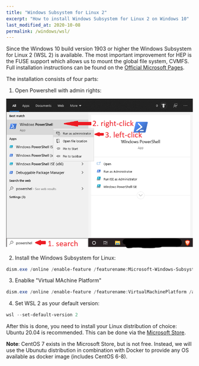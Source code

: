 ```yaml
---
title: "Windows Subsystem for Linux 2"
excerpt: "How to install Windows Subsystem for Linux 2 on Windows 10"
last_modified_at: 2020-10-08
permalink: /windows/wsl/
---
```


Since the Windows 10 build version 1903 or higher the Windows Subsystem for Linux 2 (WSL 2) is available.
The most important improvement for HEP is the FUSE support which allows us to mount the global file system, CVMFS.
Full installation instructions can be found on the [Official Microsoft Pages](https://docs.microsoft.com/en-us/windows/wsl/install-win10).

The installation consists of four parts:

1. Open Powershell with admin rights:

![Open Powershell with admin rights](../static/windows/powershell_admin_annotated.png)

2. Install the Windows Subsystem for Linux:

```powershell
dism.exe /online /enable-feature /featurename:Microsoft-Windows-Subsystem-Linux /all /norestart
```

3. Enablke "Virtual MAchine Platform"

```powershell
dism.exe /online /enable-feature /featurename:VirtualMachinePlatform /all /norestart
```

4. Set WSL 2 as your default version:

```powershell
wsl --set-default-version 2
```

After this is done, you need to install your Linux distribution of choice: Ubuntu 20.04 is recommended.
This can be done via the [Microsoft Store](https://www.microsoft.com/en-us/p/ubuntu-2004-lts/9n6svws3rx71?activetab=pivot:overviewtab).

**Note**: CentOS 7 exists in the Microsoft Store, but is not free. Instead, we will use the Ubunutu distribution in combination with Docker to provide any OS available as docker image (includes CentOS 6-8).
